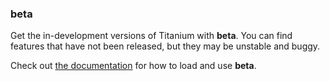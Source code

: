 ### beta

Get the in-development versions of Titanium with **beta**. You can find features that have not been released, but they may be unstable and buggy.

Check out [the documentation](https://rappatic.github.io/titanium/documentation) for how to load and use **beta**.
